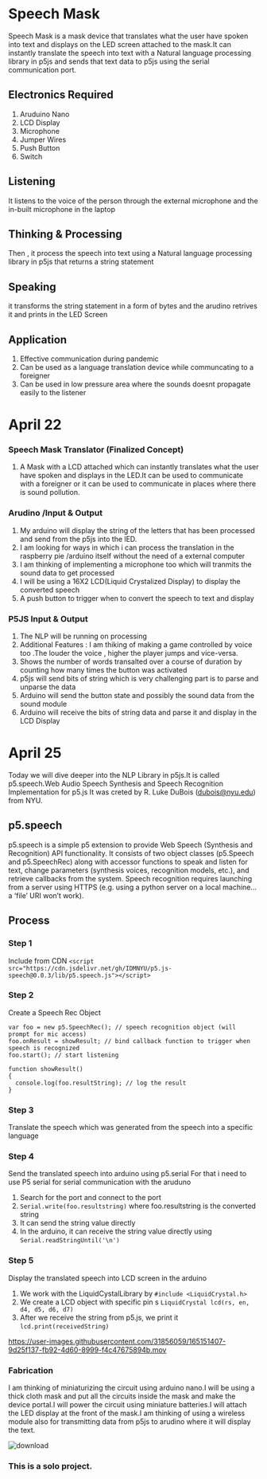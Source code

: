 # Speech Mask 



Speech Mask is a mask device that translates what the user have spoken into text and displays
on the LED screen attached to the mask.It can instantly translate the speech into 
text with a Natural language processing library in p5js and sends that text data to p5js using the 
serial communication port.

## Electronics Required

1. Aruduino Nano 
2. LCD Display
3. Microphone
4. Jumper Wires
5. Push Button 
6. Switch


## Listening 
It listens to the voice of the person through the external microphone and the in-built microphone in the laptop 

## Thinking & Processing 
Then , it process the speech into text using a Natural language processing library in p5js that returns a string statement 


## Speaking 
it transforms the string statement in a form of bytes and the arudino retrives it and prints in the LED Screen


## Application 
1. Effective communication during pandemic 
2. Can be used as a language translation device while communcating to a foreigner 
3. Can be used in low pressure area where the sounds doesnt propagate easily to the listener




# April 22



### Speech Mask Translator (Finalized Concept)
1. A Mask with a LCD attached which can instantly translates what the user have spoken and displays in the LED.It can be used to communicate with a foreigner or it can be used to communicate in places where there is sound pollution.


### Arudino /Input & Output
1. My arduino will display the string of the letters that has been processed and send from the p5js into the lED.
2. I am looking for ways in which i can process the translation in the raspberry pie /arduino itself without the need of a external computer 
3. I am thinking of implementing a microphone too which will tranmits the sound data to get processed
4. I will be using a 16X2 LCD(Liquid Crystalized Display) to display the converted speech 
5. A push button to trigger when to convert the speech to text and display


### P5JS Input & Output 
1. The NLP will be running on processing
2. Additional Features : I am thiking of making a game controlled by voice too .The louder the voice , higher the player jumps and vice-versa.
3. Shows the number of words transalted over a course of duration by counting how many times the button was activated
4. p5js will send bits of string which is very challenging part is to parse and unparse the data
5. Arduino will send the button state and possibly the sound data from the sound module
6. Arduino will receive the bits of string data and parse it and display in the LCD Display 


# April 25
Today we will dive deeper into the NLP Library in p5js.It is called p5.speech.Web Audio Speech Synthesis and Speech Recognition Implementation for p5.js 
It was creted by R. Luke DuBois (dubois@nyu.edu) from NYU.

## p5.speech

p5.speech is a simple p5 extension to provide Web Speech (Synthesis and Recognition) API functionality. It consists of two object classes (p5.Speech and p5.SpeechRec) along with accessor functions to speak and listen for text, change parameters (synthesis voices, recognition models, etc.), and retrieve callbacks from the system.
Speech recognition requires launching from a server using HTTPS (e.g. using a python server on a local machine… a ‘file’ URI won’t work).


## Process 
### Step 1
Include from CDN
````<script src="https://cdn.jsdelivr.net/gh/IDMNYU/p5.js-speech@0.0.3/lib/p5.speech.js"></script>````

### Step 2 
 Create a Speech Rec Object 

````
var foo = new p5.SpeechRec(); // speech recognition object (will prompt for mic access)
foo.onResult = showResult; // bind callback function to trigger when speech is recognized
foo.start(); // start listening

function showResult()
{
  console.log(foo.resultString); // log the result
}
````

### Step 3 
Translate the speech which was generated from the speech into a specific language

### Step 4
Send the translated speech into arduino using p5.serial
For that i need to use P5 serial for serial communication with the aruduno

1. Search for the port and connect to the port 
2. ````Serial.write(foo.resultstring)```` where foo.resultstring is the converted string 
3. It can send the string value directly 
4. In the arduino, it can receive the string value directly using ````Serial.readStringUntil('\n')```` 


### Step 5
Display the translated speech into LCD screen in the arduino 


1. We work with the LiquidCystalLibrary by ````#include <LiquidCrystal.h>````
2. We create a LCD object with specific pin s ````LiquidCrystal lcd(rs, en, d4, d5, d6, d7)````
3. After we receive the string from p5.js, we print it ````lcd.print(receivedString)````



https://user-images.githubusercontent.com/31856059/165151407-9d25f137-fb92-4d60-8999-f4c47675894b.mov




### Fabrication 

I am thinking of miniaturizing the circuit using arduino nano.I will be using a thick cloth mask and put all the circuits inside the mask and make the device portal.I will power the circuit using miniature batteries.I will attach the LED display at the front of the mask.I am thinking of using a wireless module also for transmitting data from p5js to arudino where it will display the text.

![download](https://user-images.githubusercontent.com/31856059/165151471-40971e46-93e7-42ba-aeef-02a567c7880c.jpeg)









### This is a solo project.
